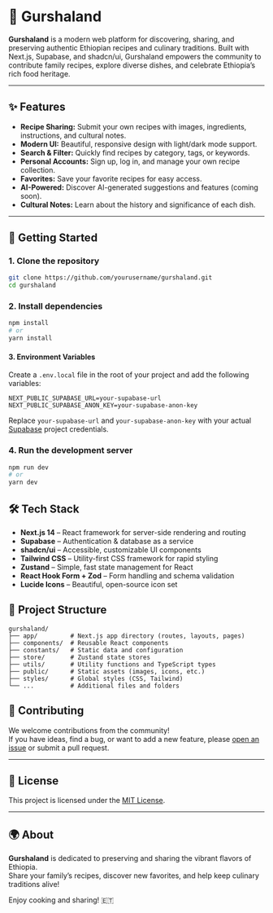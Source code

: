 # 🥘 Gurshaland

**Gurshaland** is a modern web platform for discovering, sharing, and preserving authentic Ethiopian recipes and culinary traditions. Built with Next.js, Supabase, and shadcn/ui, Gurshaland empowers the community to contribute family recipes, explore diverse dishes, and celebrate Ethiopia’s rich food heritage.

---

## ✨ Features

- **Recipe Sharing:** Submit your own recipes with images, ingredients, instructions, and cultural notes.
- **Modern UI:** Beautiful, responsive design with light/dark mode support.
- **Search & Filter:** Quickly find recipes by category, tags, or keywords.
- **Personal Accounts:** Sign up, log in, and manage your own recipe collection.
- **Favorites:** Save your favorite recipes for easy access.
- **AI-Powered:** Discover AI-generated suggestions and features (coming soon).
- **Cultural Notes:** Learn about the history and significance of each dish.

---

## 🚀 Getting Started

### 1. Clone the repository

```sh
git clone https://github.com/yourusername/gurshaland.git
cd gurshaland
```

### 2. Install dependencies

```sh
npm install
# or
yarn install
```

#### 3. Environment Variables

Create a `.env.local` file in the root of your project and add the following variables:

```env
NEXT_PUBLIC_SUPABASE_URL=your-supabase-url
NEXT_PUBLIC_SUPABASE_ANON_KEY=your-supabase-anon-key
```

Replace `your-supabase-url` and `your-supabase-anon-key` with your actual [Supabase](https://supabase.com/) project credentials.

### 4. Run the development server
```sh
npm run dev
# or
yarn dev
```


## 🛠️ Tech Stack

- **Next.js 14** – React framework for server-side rendering and routing
- **Supabase** – Authentication & database as a service
- **shadcn/ui** – Accessible, customizable UI components
- **Tailwind CSS** – Utility-first CSS framework for rapid styling
- **Zustand** – Simple, fast state management for React
- **React Hook Form + Zod** – Form handling and schema validation
- **Lucide Icons** – Beautiful, open-source icon set

## 📁 Project Structure

```
gurshaland/
├── app/         # Next.js app directory (routes, layouts, pages)
├── components/  # Reusable React components
├── constants/   # Static data and configuration
├── store/       # Zustand state stores
├── utils/       # Utility functions and TypeScript types
├── public/      # Static assets (images, icons, etc.)
├── styles/      # Global styles (CSS, Tailwind)
└── ...          # Additional files and folders
```

## 🤝 Contributing

We welcome contributions from the community!  
If you have ideas, find a bug, or want to add a new feature, please [open an issue](https://github.com/yourusername/gurshaland/issues) or submit a pull request.

---

## 📜 License

This project is licensed under the [MIT License](LICENSE).

---

## 🌍 About

**Gurshaland** is dedicated to preserving and sharing the vibrant flavors of Ethiopia.  
Share your family’s recipes, discover new favorites, and help keep culinary traditions alive!

Enjoy cooking and sharing! 🇪🇹
